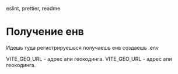eslint, prettier, readme


# Получение енв
Идешь туда регистрируешься получаешь енв создаешь .env 

VITE_GEO_URL - адрес апи геокодинга.
VITE_GEO_URL - адрес апи геокодинга.